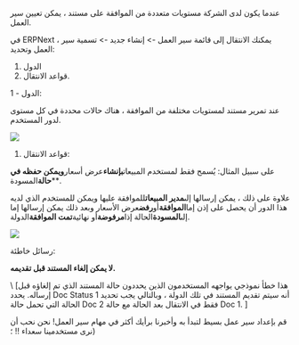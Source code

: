 عندما يكون لدى الشركة مستويات متعددة من الموافقة على مستند ، يمكن تعيين سير العمل.

في ERPNext ، يمكنك الانتقال إلى قائمة سير العمل -> إنشاء جديد -> تسمية سير العمل وتحديد:

1. الدول
2. قواعد الانتقال.

1 - الدول:

عند تمرير مستند لمستويات مختلفة من الموافقة ، هناك حالات محددة في كل مستوى لدور المستخدم.

![](https://docs.erpnext.com/files/Y3TzzU2.png)

1. قواعد الانتقال:

على سبيل المثال: يُسمح فقط لمستخدم المبيعات**بإنشاء**عرض أسعار**ويمكن حفظه في حالة**المسودة**.

علاوة على ذلك ، يمكن إرسالها إلى**مدير المبيعات**للموافقة عليها ويمكن للمستخدم الذي لديه هذا الدور أن يحصل على إذن إما**الموافقة**أو**رفض**عرض الأسعار وبعد ذلك يمكن إرسالها إما إلى**المسودة**الحالة إذا**مرفوضة**أو نهائية**تمت الموافقة**الدولة.

![](https://docs.erpnext.com/files/xJUtkGy.png)

رسائل خاطئة:

**لا يمكن إلغاء المستند قبل تقديمه.**

\ [هذا خطأ نموذجي يواجهه المستخدمون الذين يحددون حالة المستند الذي تم إلغاؤه قبل إرساله. يحدد Doc Status 1 أنه سيتم تقديم المستند في تلك الدولة ، وبالتالي يجب تحديد الحالة التي تحمل حالة Doc 2 فقط في الانتقال بعد الحالة مع حالة Doc 1. \]

قم بإعداد سير عمل بسيط لتبدأ به وأخبرنا برأيك أكثر في مهام سير العمل! نحن نحب أن نرى مستخدمينا سعداء !! ؛)